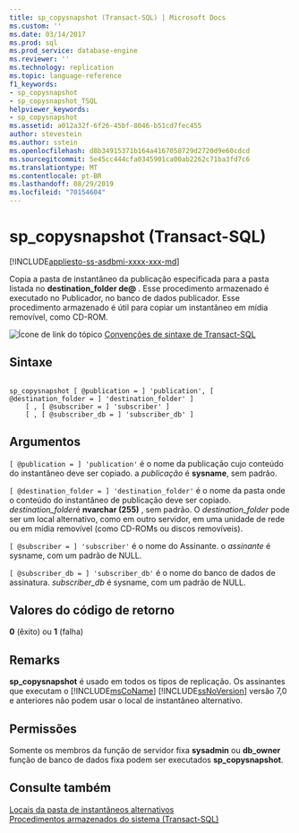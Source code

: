 ```yaml
---
title: sp_copysnapshot (Transact-SQL) | Microsoft Docs
ms.custom: ''
ms.date: 03/14/2017
ms.prod: sql
ms.prod_service: database-engine
ms.reviewer: ''
ms.technology: replication
ms.topic: language-reference
f1_keywords:
- sp_copysnapshot
- sp_copysnapshot_TSQL
helpviewer_keywords:
- sp_copysnapshot
ms.assetid: a012a32f-6f26-45bf-8046-b51cd7fec455
author: stevestein
ms.author: sstein
ms.openlocfilehash: d8b34915371b164a4167058729d2720d9e60cdcd
ms.sourcegitcommit: 5e45cc444cfa0345901ca00ab2262c71ba3fd7c6
ms.translationtype: MT
ms.contentlocale: pt-BR
ms.lasthandoff: 08/29/2019
ms.locfileid: "70154604"
---
```

# <a name="sp_copysnapshot-transact-sql"></a>sp_copysnapshot (Transact-SQL)
[!INCLUDE[appliesto-ss-asdbmi-xxxx-xxx-md](../../includes/appliesto-ss-asdbmi-xxxx-xxx-md.md)]

  Copia a pasta de instantâneo da publicação especificada para a pasta listada no **destination_folder de\@** . Esse procedimento armazenado é executado no Publicador, no banco de dados publicador. Esse procedimento armazenado é útil para copiar um instantâneo em mídia removível, como CD-ROM.  
  
 ![Ícone de link do tópico](../../database-engine/configure-windows/media/topic-link.gif "Ícone de link do tópico") [Convenções de sintaxe de Transact-SQL](../../t-sql/language-elements/transact-sql-syntax-conventions-transact-sql.md)  
  
## <a name="syntax"></a>Sintaxe  
  
```  
  
sp_copysnapshot [ @publication = ] 'publication', [ @destination_folder = ] 'destination_folder' ]  
    [ , [ @subscriber = ] 'subscriber' ]  
    [ , [ @subscriber_db = ] 'subscriber_db' ]  
```  
  
## <a name="arguments"></a>Argumentos  
`[ @publication = ] 'publication'` é o nome da publicação cujo conteúdo do instantâneo deve ser copiado. a *publicação* é **sysname**, sem padrão.  
  
`[ @destination_folder = ] 'destination_folder'` é o nome da pasta onde o conteúdo do instantâneo de publicação deve ser copiado. *destination_folder*é **nvarchar (255)** , sem padrão. O *destination_folder* pode ser um local alternativo, como em outro servidor, em uma unidade de rede ou em mídia removível (como CD-ROMs ou discos removíveis).  
  
`[ @subscriber = ] 'subscriber'` é o nome do Assinante. o *assinante* é sysname, com um padrão de NULL.  
  
`[ @subscriber_db = ] 'subscriber_db'` é o nome do banco de dados de assinatura. *subscriber_db* é sysname, com um padrão de NULL.  
  
## <a name="return-code-values"></a>Valores do código de retorno  
 **0** (êxito) ou **1** (falha)  
  
## <a name="remarks"></a>Remarks  
 **sp_copysnapshot** é usado em todos os tipos de replicação. Os assinantes que executam o [!INCLUDE[msCoName](../../includes/msconame-md.md)] [!INCLUDE[ssNoVersion](../../includes/ssnoversion-md.md)] versão 7,0 e anteriores não podem usar o local de instantâneo alternativo.  
  
## <a name="permissions"></a>Permissões  
 Somente os membros da função de servidor fixa **sysadmin** ou **db_owner** função de banco de dados fixa podem ser executados **sp_copysnapshot**.  
  
## <a name="see-also"></a>Consulte também  
 [Locais da pasta de instantâneos alternativos](../../relational-databases/replication/snapshot-options.md)   
 [Procedimentos armazenados do sistema &#40;Transact-SQL&#41;](../../relational-databases/system-stored-procedures/system-stored-procedures-transact-sql.md)  
  
  
